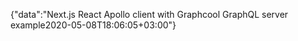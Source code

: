 {"data":"Next.js React Apollo client with Graphcool GraphQL server example2020-05-08T18:06:05+03:00"}
